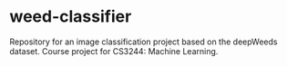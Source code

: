 # weed-classifier
Repository for an image classification project based on the deepWeeds dataset. Course project for CS3244: Machine Learning.
